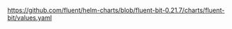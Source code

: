 <!-- https://github.com/grafana/helm-charts/blob/fluent-bit-2.3.2/charts/fluent-bit/values.yaml -->

https://github.com/fluent/helm-charts/blob/fluent-bit-0.21.7/charts/fluent-bit/values.yaml